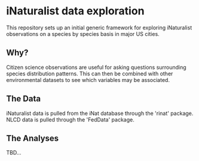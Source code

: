 # iNaturalist data exploration
This repository sets up an initial generic framework for exploring iNaturalist observations on a species by species basis in major US cities.

## Why?
Citizen science observations are useful for asking questions surrounding species distribution patterns.  This can then be combined with other environmental datasets to see which variables may be associated.

## The Data
iNaturalist data is pulled from the iNat database through the 'rinat' package. NLCD data is pulled through the 'FedData' package.

## The Analyses
TBD...

